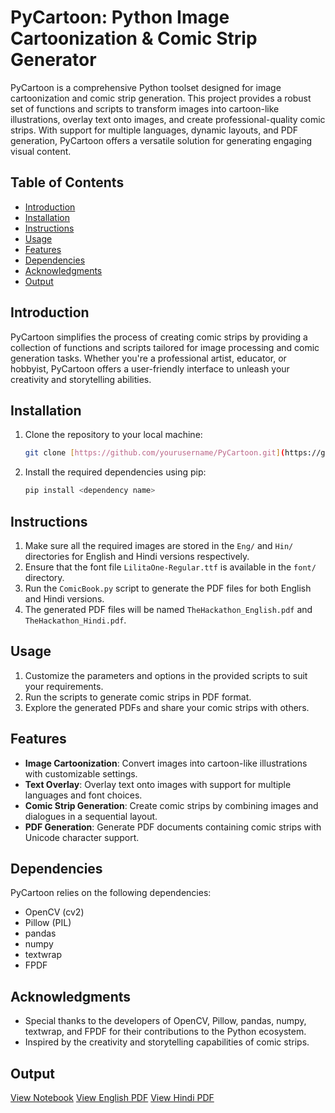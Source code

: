 # PyCartoon: Python Image Cartoonization & Comic Strip Generator

PyCartoon is a comprehensive Python toolset designed for image cartoonization and comic strip generation. This project provides a robust set of functions and scripts to transform images into cartoon-like illustrations, overlay text onto images, and create professional-quality comic strips. With support for multiple languages, dynamic layouts, and PDF generation, PyCartoon offers a versatile solution for generating engaging visual content.

## Table of Contents
- [Introduction](#introduction)
- [Installation](#installation)
- [Instructions](#instructions)
- [Usage](#usage)
- [Features](#features)
- [Dependencies](#dependencies)
- [Acknowledgments](#acknowledgments)
- [Output](#output)

## Introduction
PyCartoon simplifies the process of creating comic strips by providing a collection of functions and scripts tailored for image processing and comic generation tasks. Whether you're a professional artist, educator, or hobbyist, PyCartoon offers a user-friendly interface to unleash your creativity and storytelling abilities.

## Installation
1. Clone the repository to your local machine:
   ```bash
   git clone [https://github.com/yourusername/PyCartoon.git](https://github.com/aadityaKasbekar/PyCartoon-Python_ImageCartoonization_and_ComicPDFGenerator)
   ```
2. Install the required dependencies using pip:
   ```bash
   pip install <dependency name>
   ```

## Instructions
1. Make sure all the required images are stored in the `Eng/` and `Hin/` directories for English and Hindi versions respectively.
2. Ensure that the font file `LilitaOne-Regular.ttf` is available in the `font/` directory.
3. Run the `ComicBook.py` script to generate the PDF files for both English and Hindi versions.
4. The generated PDF files will be named `TheHackathon_English.pdf` and `TheHackathon_Hindi.pdf`.

## Usage
1. Customize the parameters and options in the provided scripts to suit your requirements.
2. Run the scripts to generate comic strips in PDF format.
3. Explore the generated PDFs and share your comic strips with others.

## Features
- **Image Cartoonization**: Convert images into cartoon-like illustrations with customizable settings.
- **Text Overlay**: Overlay text onto images with support for multiple languages and font choices.
- **Comic Strip Generation**: Create comic strips by combining images and dialogues in a sequential layout.
- **PDF Generation**: Generate PDF documents containing comic strips with Unicode character support.

## Dependencies
PyCartoon relies on the following dependencies:
- OpenCV (cv2)
- Pillow (PIL)
- pandas
- numpy
- textwrap
- FPDF

## Acknowledgments
- Special thanks to the developers of OpenCV, Pillow, pandas, numpy, textwrap, and FPDF for their contributions to the Python ecosystem.
- Inspired by the creativity and storytelling capabilities of comic strips.

## Output

[View Notebook](ComicBook.ipynb)
[View English PDF](TheHackathon_English.pdf)
[View Hindi PDF](TheHackathon_Hindi.pdf)
